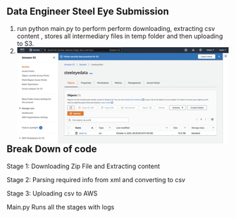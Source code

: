 ## Data Engineer Steel Eye Submission
1. run python main.py to perform perform downloading, extracting csv content , stores all intermediary files in temp folder and then uploading to S3.
2. <img src="aws_upload.png"
     alt="Steel upload to bucket"
     style="float: left; margin-right: 10px;" />
     
## Break Down of code

Stage 1:
Downloading Zip File and Extracting content

Stage 2:
Parsing required info from xml and converting to csv

Stage 3:
Uploading csv to AWS

Main.py
Runs all the stages with logs